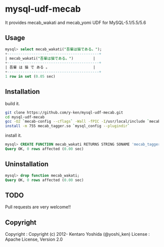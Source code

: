 mysql-udf-mecab
===============

It provides mecab_wakati and mecab_yomi UDF for MySQL-5.1/5.5/5.6

## Usage

```sql
mysql> select mecab_wakati("吾輩は猫である。");
+------------------------------------------+
| mecab_wakati("吾輩は猫である。")         |
+------------------------------------------+
| 吾輩 は 猫 で ある 。                    |
+------------------------------------------+
1 row in set (0.05 sec)
```

## Installation

build it.

```sh
git clone https://github.com/y-ken/mysql-udf-mecab.git
cd mysql-udf-mecab
gcc -O2 `mecab-config --cflags` -Wall -fPIC -I/usr/local/include `mecab-config --libs` -shared mecab_tagger.cpp -o mecab_tagger.so
install -m 755 mecab_tagger.so `mysql_config --plugindir`
```

install it.

```sql
mysql> CREATE FUNCTION mecab_wakati RETURNS STRING SONAME 'mecab_tagger9.so';
Query OK, 0 rows affected (0.00 sec)
```

## Uninstallation

```sql
mysql> drop function mecab_wakati;
Query OK, 0 rows affected (0.00 sec)
```

## TODO

Pull requests are very welcome!!

## Copyright

Copyright : Copyright (c) 2012- Kentaro Yoshida (@yoshi_ken)
License : Apache License, Version 2.0
